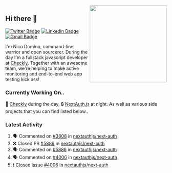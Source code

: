 <img align="right" src="https://user-images.githubusercontent.com/7415984/172472491-91b16eac-fa22-4ecf-92df-d687139fd1f9.gif" width="240" />

## Hi there 👋

[![Twitter Badge](https://img.shields.io/badge/-@ndom91-1ca0f1?style=flat-square&labelColor=1ca0f1&logo=twitter&logoColor=white&link=https://twitter.com/ndom91)](https://twitter.com/ndom91) [![Linkedin Badge](https://img.shields.io/badge/-ndom91-blue?style=flat-square&logo=Linkedin&logoColor=white&link=https://www.linkedin.com/in/ndom91/)](https://www.linkedin.com/in/ndom91/) [![Gmail Badge](https://img.shields.io/badge/-yo@ndo.dev-c14438?style=flat-square&logo=mail.ru&logoColor=white&link=mailto:yo@ndo.dev)](mailto:yo@ndo.dev)

I'm Nico Domino, command-line warrior and open sourcerer. During the day I'm a fullstack javascript developer at [Checkly](https://checklyhq.com). Together with an awesome team, we're helping to make active monitoring and end-to-end web app testing kick ass!

### Currently Working On..

🦝 [Checkly](https://checklyhq.com) during the day, 🔒 [NextAuth.js](https://github.com/nextauthjs/next-auth) at night. As well as various side projects that you can find listed below..

<!--START_SECTION_PROFILE_VIEWS:readme-info-->
<!--END_SECTION_PROFILE_VIEWS:readme-info-->

<!--START_SECTION_DAILY_COMMIT:readme-info-->
<!--END_SECTION_DAILY_COMMIT:readme-info-->

<!--START_SECTION_WEEKLY_COMMIT:readme-info-->
<!--END_SECTION_WEEKLY_COMMIT:readme-info-->

### Latest Activity

<!--START_SECTION:activity-->
1. 🗣 Commented on [#3808](https://github.com/nextauthjs/next-auth/issues/3808) in [nextauthjs/next-auth](https://github.com/nextauthjs/next-auth)
2. ❌ Closed PR [#5886](https://github.com/nextauthjs/next-auth/pull/5886) in [nextauthjs/next-auth](https://github.com/nextauthjs/next-auth)
3. 🗣 Commented on [#5886](https://github.com/nextauthjs/next-auth/issues/5886) in [nextauthjs/next-auth](https://github.com/nextauthjs/next-auth)
4. 🗣 Commented on [#4006](https://github.com/nextauthjs/next-auth/issues/4006) in [nextauthjs/next-auth](https://github.com/nextauthjs/next-auth)
5. ❗️ Closed issue [#4006](https://github.com/nextauthjs/next-auth/issues/4006) in [nextauthjs/next-auth](https://github.com/nextauthjs/next-auth)
<!--END_SECTION:activity-->
